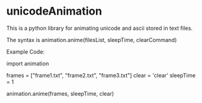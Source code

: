 # unicodeAnimation
This is a python library for animating unicode and ascii stored in text files. 


The syntax is animation.anime(filesList, sleepTime, clearCommand)

Example Code:

import animation

frames = ["frame1.txt", "frame2.txt", "frame3.txt"]
clear = 'clear'
sleepTime = 1

animation.anime(frames, sleepTime, clear)
